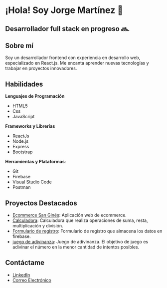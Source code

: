 # ¡Hola! Soy Jorge Martínez 👋


## Desarrollador full stack en progreso 🔜.

## Sobre mí
Soy un desarrollador frontend con experiencia en desarrollo web, especializado en React.js. Me encanta aprender nuevas tecnologías y trabajar en proyectos innovadores.


## Habilidades

**Lenguajes de Programación**
- HTML5
- Css
- JavaScript
  
**Frameworks y Librerías**
- ReactJs
- Node.js
- Express
- Bootstrap
  
**Herramientas y Plataformas**:
- Git
- Firebase
- Visual Studio Code
- Postman



## Proyectos Destacados

- [Ecommerce San Ginés](https://jorgegastonmartinez.github.io/e-commerse-Chocolateria-San-Gines/): Aplicación web de ecommerce.
- [Calculadora](https://jorgegastonmartinez.github.io/calculadora/): Calculadora que realiza operaciones de suma, resta, multiplicación y división.
- [Formulario de registro](https://jorgegastonmartinez.github.io/formulario-registro/): Formulario de registro que almacena los datos en firebase.
- [juego de adivinanza](https://jorgegastonmartinez.github.io/adivina-el-numero/): Juego de adivinanza. El objetivo de juego es adivinar el número en la menor cantidad de intentos posibles.



## Contáctame

- [LinkedIn](https://www.linkedin.com/in/jorgegastonmartinez/)
- [Correo Electrónico](mailto:jgastonmartinez@gmail.com)
